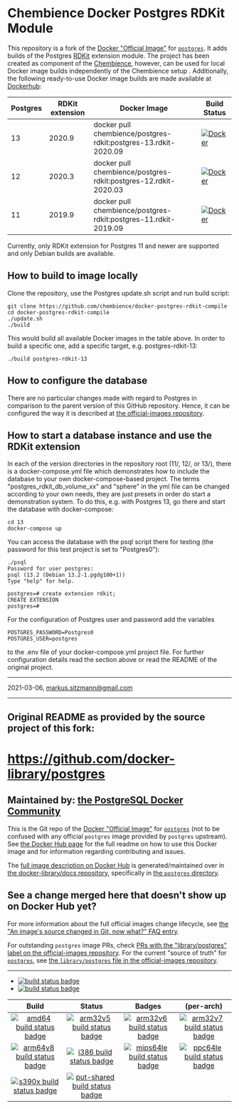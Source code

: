 # Chembience Docker Postgres RDKit Module 


This repository is a fork of the [Docker "Official Image"](https://github.com/docker-library/official-images#what-are-official-images) 
for [`postgres`](https://hub.docker.com/_/postgres/). It adds builds of the Postgres [RDKit](https://github.com/rdkit/rdkit) 
extension module. The project has been created as component of the [Chembience](https://github.com/chembience/chembience), 
however, can be used for local Docker image builds independently of the Chembience setup . Additionally, the following 
ready-to-use Docker image builds are made available at [Dockerhub](https://hub.docker.com/r/chembience/postgres-rdkit/tags?page=1&ordering=last_updated):

|  Postgres | RDKit extension  | Docker Image                                                     | Build Status
|-----------|------------------|------------------------------------------------------------------|--------------
|  13       | 2020.9           |  docker pull chembience/postgres-rdkit:postgres-13.rdkit-2020.09 | [![Docker](https://github.com/chembience/docker-postgres-rdkit-compile/actions/workflows/docker-build-postgres13-rdkit-2020-09.yml/badge.svg)](https://github.com/chembience/docker-postgres-rdkit-compile/actions/workflows/docker-build-postgres13-rdkit-2020-09.yml)
|  12       | 2020.3           |  docker pull chembience/postgres-rdkit:postgres-12.rdkit-2020.03 | [![Docker](https://github.com/chembience/docker-postgres-rdkit-compile/actions/workflows/docker-build-postgres12-rdkit-2020-03.yml/badge.svg)](https://github.com/chembience/docker-postgres-rdkit-compile/actions/workflows/docker-build-postgres12-rdkit-2020-03.yml)
|  11       | 2019.9           |  docker pull chembience/postgres-rdkit:postgres-11.rdkit-2019.09 | [![Docker](https://github.com/chembience/docker-postgres-rdkit-compile/actions/workflows/docker-build-postgres11-rdkit-2019-09.yml/badge.svg)](https://github.com/chembience/docker-postgres-rdkit-compile/actions/workflows/docker-build-postgres11-rdkit-2019-09.yml)

Currently, only RDKit extension for Postgres 11 and newer are supported and only Debian builds are available.

## How to build to image locally

Clone the repository, use the Postgres update.sh script and run build script:

```shell script
git clone https://github.com/chembience/docker-postgres-rdkit-compile
cd docker-postgres-rdkit-compile
./update.sh
./build
```
This would build all available Docker images in the table above. In order to build a specific one, add a specific 
target, e.g. postgres-rdkit-13:
 ```shell script
./build postgres-rdkit-13
```

## How to configure the database

There are no particular changes made with regard to Postgres in comparison to the parent version of this GitHub repository. 
Hence, it can be configured the way it is described at [the official-images repository](https://hub.docker.com/_/postgres/).

## How to start a database instance and use the RDKit extension

In each of the version directories in the repository root (11/, 12/, or 13/), there is a docker-compose.yml file
which demonstrates how to include the database to your own docker-compose-based project. The 
terms "postgres_rdkit_db_volume_xx" and "sphere" in the yml file can be changed according to your own needs, they
are just presets in order do start a demonstration system. To do this, e.g. with Postgres 13, go there and
start the database with docker-compose:
```shell script
cd 13
docker-compose up 
```
You can access the database with the psql script there for testing (the password for this test project is set 
to "Postgres0"):
```
./psql
Password for user postgres: 
psql (13.2 (Debian 13.2-1.pgdg100+1))
Type "help" for help.

postgres=# create extension rdkit;
CREATE EXTENSION
postgres=# 
```
For the configuration of Postgres user and password add the variables
```
POSTGRES_PASSWORD=Postgres0
POSTGRES_USER=postgres
```

to the .env file of your docker-compose.yml project file. For further configuration details read the section above
or read the README of the original project.

-----

2021-03-06, markus.sitzmann@gmail.com

-----

## Original README as provided by the source project of this fork:


# https://github.com/docker-library/postgres

## Maintained by: [the PostgreSQL Docker Community](https://github.com/docker-library/postgres)

This is the Git repo of the [Docker "Official Image"](https://github.com/docker-library/official-images#what-are-official-images) for [`postgres`](https://hub.docker.com/_/postgres/) (not to be confused with any official `postgres` image provided by `postgres` upstream). See [the Docker Hub page](https://hub.docker.com/_/postgres/) for the full readme on how to use this Docker image and for information regarding contributing and issues.

The [full image description on Docker Hub](https://hub.docker.com/_/postgres/) is generated/maintained over in [the docker-library/docs repository](https://github.com/docker-library/docs), specifically in [the `postgres` directory](https://github.com/docker-library/docs/tree/master/postgres).

## See a change merged here that doesn't show up on Docker Hub yet?

For more information about the full official images change lifecycle, see [the "An image's source changed in Git, now what?" FAQ entry](https://github.com/docker-library/faq#an-images-source-changed-in-git-now-what).

For outstanding `postgres` image PRs, check [PRs with the "library/postgres" label on the official-images repository](https://github.com/docker-library/official-images/labels/library%2Fpostgres). For the current "source of truth" for [`postgres`](https://hub.docker.com/_/postgres/), see [the `library/postgres` file in the official-images repository](https://github.com/docker-library/official-images/blob/master/library/postgres).

---

-	[![build status badge](https://img.shields.io/github/workflow/status/docker-library/postgres/GitHub%20CI/master?label=GitHub%20CI)](https://github.com/docker-library/postgres/actions?query=workflow%3A%22GitHub+CI%22+branch%3Amaster)
-	[![build status badge](https://img.shields.io/jenkins/s/https/doi-janky.infosiftr.net/job/update.sh/job/postgres.svg?label=Automated%20update.sh)](https://doi-janky.infosiftr.net/job/update.sh/job/postgres/)

| Build | Status | Badges | (per-arch) |
|:-:|:-:|:-:|:-:|
| [![amd64 build status badge](https://img.shields.io/jenkins/s/https/doi-janky.infosiftr.net/job/multiarch/job/amd64/job/postgres.svg?label=amd64)](https://doi-janky.infosiftr.net/job/multiarch/job/amd64/job/postgres/) | [![arm32v5 build status badge](https://img.shields.io/jenkins/s/https/doi-janky.infosiftr.net/job/multiarch/job/arm32v5/job/postgres.svg?label=arm32v5)](https://doi-janky.infosiftr.net/job/multiarch/job/arm32v5/job/postgres/) | [![arm32v6 build status badge](https://img.shields.io/jenkins/s/https/doi-janky.infosiftr.net/job/multiarch/job/arm32v6/job/postgres.svg?label=arm32v6)](https://doi-janky.infosiftr.net/job/multiarch/job/arm32v6/job/postgres/) | [![arm32v7 build status badge](https://img.shields.io/jenkins/s/https/doi-janky.infosiftr.net/job/multiarch/job/arm32v7/job/postgres.svg?label=arm32v7)](https://doi-janky.infosiftr.net/job/multiarch/job/arm32v7/job/postgres/) |
| [![arm64v8 build status badge](https://img.shields.io/jenkins/s/https/doi-janky.infosiftr.net/job/multiarch/job/arm64v8/job/postgres.svg?label=arm64v8)](https://doi-janky.infosiftr.net/job/multiarch/job/arm64v8/job/postgres/) | [![i386 build status badge](https://img.shields.io/jenkins/s/https/doi-janky.infosiftr.net/job/multiarch/job/i386/job/postgres.svg?label=i386)](https://doi-janky.infosiftr.net/job/multiarch/job/i386/job/postgres/) | [![mips64le build status badge](https://img.shields.io/jenkins/s/https/doi-janky.infosiftr.net/job/multiarch/job/mips64le/job/postgres.svg?label=mips64le)](https://doi-janky.infosiftr.net/job/multiarch/job/mips64le/job/postgres/) | [![ppc64le build status badge](https://img.shields.io/jenkins/s/https/doi-janky.infosiftr.net/job/multiarch/job/ppc64le/job/postgres.svg?label=ppc64le)](https://doi-janky.infosiftr.net/job/multiarch/job/ppc64le/job/postgres/) |
| [![s390x build status badge](https://img.shields.io/jenkins/s/https/doi-janky.infosiftr.net/job/multiarch/job/s390x/job/postgres.svg?label=s390x)](https://doi-janky.infosiftr.net/job/multiarch/job/s390x/job/postgres/) | [![put-shared build status badge](https://img.shields.io/jenkins/s/https/doi-janky.infosiftr.net/job/put-shared/job/light/job/postgres.svg?label=put-shared)](https://doi-janky.infosiftr.net/job/put-shared/job/light/job/postgres/) |

<!-- THIS FILE IS GENERATED BY https://github.com/docker-library/docs/blob/master/generate-repo-stub-readme.sh -->
